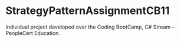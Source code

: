 # StrategyPatternAssignmentCB11

Individual project developed over the Coding BootCamp, C# Stream – PeopleCert Education.
